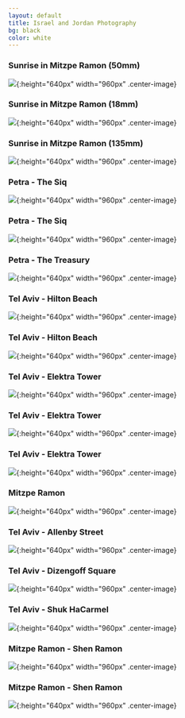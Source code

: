 ```yaml
---
layout: default
title: Israel and Jordan Photography
bg: black
color: white
---
```


<meta property="og:image" content="https://lh3.googleusercontent.com/5JPca0BoANxOMuFTYjCXtpHxb955v1TZ5MYSC-uGKXackzRnJ6EQB6spYeX8S6k4k6w3BJYB1QnuMv1qyPtZCgHyqsCWD18_AHuIP1gSESFuaQjjShLpefYnN0OPSN5C0-HyDgk7_tc=w2400" />

### Sunrise in Mitzpe Ramon (50mm)
![](https://lh3.googleusercontent.com/fiCy5z3IzESWxkpcRYl777y5jqb7u06jlcQfbQNIru0EjLPjlEPj9FrM4RziPjXQvjL52fnSyQpIKqB7MR9LG7dCTTDFqVaV2f5uWnlkG0l0CUmHGZy84j7EapWqIJKT476ALrh13VI=w2400){:height="640px" width="960px" .center-image}

### Sunrise in Mitzpe Ramon (18mm)
![](https://lh3.googleusercontent.com/VQoFoO44f6Xt92hn2Dt42F2phe8oeKAEd1rThk99br7RBj1G5a0ddCuq6YC_KpIFi3JbOTh80pKj2wFV7amC8HdWHu08hOXJ-K3KG2oGIjpK7xobLv7urPb9bpVOX5ykYIsnye6qENA=w2400){:height="640px" width="960px" .center-image}

### Sunrise in Mitzpe Ramon (135mm)
![](https://lh3.googleusercontent.com/5JPca0BoANxOMuFTYjCXtpHxb955v1TZ5MYSC-uGKXackzRnJ6EQB6spYeX8S6k4k6w3BJYB1QnuMv1qyPtZCgHyqsCWD18_AHuIP1gSESFuaQjjShLpefYnN0OPSN5C0-HyDgk7_tc=w2400){:height="640px" width="960px" .center-image}

### Petra - The Siq
![](https://lh3.googleusercontent.com/kcitvGh5uBH6P2yDbndWBYHLotxbh0-B_qeCXORiYY0TFMlSg9K18dbPV7WIBHjGwTRICDhQgJ3N17DKpFxrOvG1n0eSWGqrMtafet_-RprrZ8n8Lt2lJ3dicD5SGMm2xcNaYXd2NAE=w2400){:height="640px" width="960px" .center-image}

### Petra - The Siq
![](https://lh3.googleusercontent.com/6RCl-UMkNaQti6CObzqfgg1XSDTYhl92HfnsE-zfCkm4sRY8JGq8RafbvcRtpmIoBEgMf7BmM0M5Ei01faT3_B3k2CeI6RInh8IkAsW212Xq_AXpboZgG099tTcjjH1s-l6-0TdrLPI=w2400){:height="640px" width="960px" .center-image}

### Petra - The Treasury
![](https://lh3.googleusercontent.com/O8NzZ2x53WxcZv23yHS6Jes9Y_MF1D2MNUkNWzhUIjEYXSSYHPplD7pmKzxIqsVkOMdRGiMa1b1b7QL2j7na0y2sf0x1XbZDQ4hq37eFei3-DZXbJgT1tTdP1fC4iIGz_PlQ4m9QOBU=w2400){:height="640px" width="960px" .center-image}

### Tel Aviv - Hilton Beach
![](https://lh3.googleusercontent.com/7IGU1myhpqXCbClgUCHowjivPOfHWJGNO8HdZr2LDVfk63D8pNZNkxSlqzBnptCgYqCh9GvmMFYizz184wwb8EnD33xPLi31Aj7APoFhlThOyZs0qszz0IYJdm-TBdd2fRFEkzZM2q0=w2400){:height="640px" width="960px" .center-image}

### Tel Aviv - Hilton Beach
![](https://lh3.googleusercontent.com/ZEGdZTXy3aOLYh45VjTiXPPnOEM9wKJ3tiSKOJ45J7iKENlQp1O3UTw-AExBOAlKcDY__vY3C5fnMDINR1Xjh4GRe7mJrLtEULhjCXLlIBZ-y6hY_uFbg76KIytO31arMQwkCAMNb_k=w2400){:height="640px" width="960px" .center-image}

### Tel Aviv - Elektra Tower
![](https://lh3.googleusercontent.com/SHbMqfXiYj73PruaLVMnNYG8Ojj2bukx5UzXZwwuV7m7rVEHosNDeM20azXWipRmv-l7_9dLg9ACEwMruJ5jPm1H5T_wPkF8Q8AV-gx41faQBzLQEzaY0Y3y-YuX6YYNlJgGL6u6Ghc=w2400){:height="640px" width="960px" .center-image}

### Tel Aviv - Elektra Tower
![](https://lh3.googleusercontent.com/p3MaXgEppk2YWGVhmy0LJO20qT2gtPUqIo74mKXkPo2KG7DLWUBfNXPrbxt5briYwl-RPql8y59AjAhkZYtgCdfGQ9KMHR-xB6F2Wqnfl-s86Tk2qMPuh6IyBBoWjOWrc7r8n3WKEaY=w2400){:height="640px" width="960px" .center-image}

### Tel Aviv - Elektra Tower
![](https://lh3.googleusercontent.com/p-X_qD6D6Pdi-tLlLlYrOUCo8tg3d6aKdGp-ZWnQSQVECpS0dpi47ljqD7EtMqB6PqLlJjQ1nR7EAzkUcPaLiWlD_qdSopWUhIFK1QVg5u3gGvcuOKlzbXJGpY_fXhq5BaJU-gV9muI=w2400){:height="640px" width="960px" .center-image}

### Mitzpe Ramon
![](https://lh3.googleusercontent.com/kVPeIQkhqWNy5cS2beOx-fuFHilCq3NS5mfp_PLQh5Smb286uZjrhqHxxkc6M79ytDzRrQKpUTFsA4L5egMiVKAgBrhHIUx7xLF0F7c8NVa-lpreJh_jR6TtrKY9LK5nQQP1hqF6vZk=w2400){:height="640px" width="960px" .center-image}

### Tel Aviv - Allenby Street
![](https://lh3.googleusercontent.com/UPJTDX1n-fBq_LK2WEztiSBEOS7g7oEfhuSUQ5q1WVgf39yZMFE3KmkylsDsLQaukRUUBpRZPMNhjQtIshudS4hntRL201amR41PQ5U4nBPk0PDkFpFuXQ9LnczKr6tffflR5DMwzG4=w2400){:height="640px" width="960px" .center-image}

### Tel Aviv - Dizengoff Square
![](https://lh3.googleusercontent.com/1c6hn0c3v7SW42d_P3TbVPzKuCyrb7nTRd3jBBh0zBdy4w8wpGo-EoEfwRqBUJ0p2OWAsXC3T2jb2CGv0FMROfcBSTnCkdFydxyNNWThYSq54dGEN1mIgcndAzr254y35rvwLBB6AQU=w2400){:height="640px" width="960px" .center-image}

### Tel Aviv - Shuk HaCarmel
![](https://lh3.googleusercontent.com/0XtQhQvdDDMbzertm6kBqXVmjIBGkzUggAEm0NK_bhvbd7MGiJhPBjuFRsevH7slxmF3AUfVEehbKX4Gh1ziYchaX6i-I5Ytpz1JpUDQmIQChlQnvZvJa9F4oNNMON-nwUT8jhagnOA=w2400){:height="640px" width="960px" .center-image}

### Mitzpe Ramon - Shen Ramon
![](https://lh3.googleusercontent.com/8lxeCzvLJtq_LR3P7OgI0eVcUKBng4FRrxolNZ1iQd9eBkpHg0wk7F00lRtkgsH7C_RosPXXdGKrTp3ZtjhPES0i6mtIBD_H3eWgm5nt6gYqaAeMfR1aWbq91_HJdFNT5t6zlZTmOqc=w2400){:height="640px" width="960px" .center-image}

### Mitzpe Ramon - Shen Ramon
![](https://lh3.googleusercontent.com/Y2aBhlklKaBK27kdjnFyA4-TY1FtVsP2XmjAbvh5URHkA68h5bIwEO2VEZCyu3SENyxEPOacWG-GT9sGgAJIrXiFFeD_reeNSqF5yk1KxNA02LhzZLLgJbAbZ26MMeCKchPQNuTGDEI=w2400){:height="640px" width="960px" .center-image}
